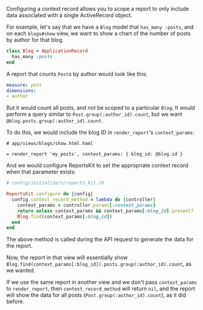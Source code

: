 Configuring a context record allows you to scope a report to only include data associated with a single ActiveRecord object.

For example, let's say that we have a `Blog` model that `has_many :posts`, and on each `blogs#show` view, we want to show a chart of the number of posts by author for that blog.

```ruby
class Blog < ApplicationRecord
  has_many :posts
end
```

A report that counts `Post`s by author would look like this:

```yaml
measure: post
dimensions:
- author
```

But it would count all posts, and not be scoped to a particular `Blog`. It would perform a query similar to `Post.group(:author_id).count`, but we want `@blog.posts.group(:author_id).count`.

To do this, we would include the blog ID in `render_report`'s `context_params`:

```haml
# app/views/blogs/show.html.haml

= render_report 'my_posts', context_params: { blog_id: @blog.id }
```

And we would configure ReportsKit to set the appropriate context record when that parameter exists:

```ruby
# config/initializers/reports_kit.rb

ReportsKit.configure do |config|
  config.context_record_method = lambda do |controller|
    context_params = controller.params[:context_params]
    return unless context_params && context_params[:blog_id].present?
    Blog.find(context_params[:blog_id])
  end
end
```

The above method is called during the API request to generate the data for the report.

Now, the report in that view will essentially show `Blog.find(context_params[:blog_id]).posts.group(:author_id).count`, as we wanted.

If we use the same report in another view and we don't pass `context_params` to `render_report`, then `context_record_method` will return `nil`, and the report will show the data for all posts (`Post.group(:author_id).count`), as it did before.
